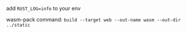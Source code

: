 add ``RUST_LOG=info`` to your env

wasm-pack command: ``build --target web --out-name wasm --out-dir ../static``